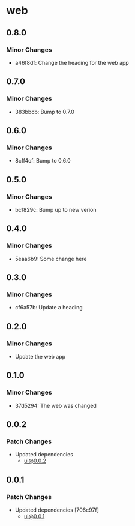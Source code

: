 # web

## 0.8.0

### Minor Changes

- a46f8df: Change the heading for the web app

## 0.7.0

### Minor Changes

- 383bbcb: Bump to 0.7.0

## 0.6.0

### Minor Changes

- 8cff4cf: Bump to 0.6.0

## 0.5.0

### Minor Changes

- bc1829c: Bump up to new verion

## 0.4.0

### Minor Changes

- 5eaa6b9: Some change here

## 0.3.0

### Minor Changes

- cf6a57b: Update a heading

## 0.2.0

### Minor Changes

- Update the web app

## 0.1.0

### Minor Changes

- 37d5294: The web was changed

## 0.0.2

### Patch Changes

- Updated dependencies
  - ui@0.0.2

## 0.0.1

### Patch Changes

- Updated dependencies [706c97f]
  - ui@0.0.1
